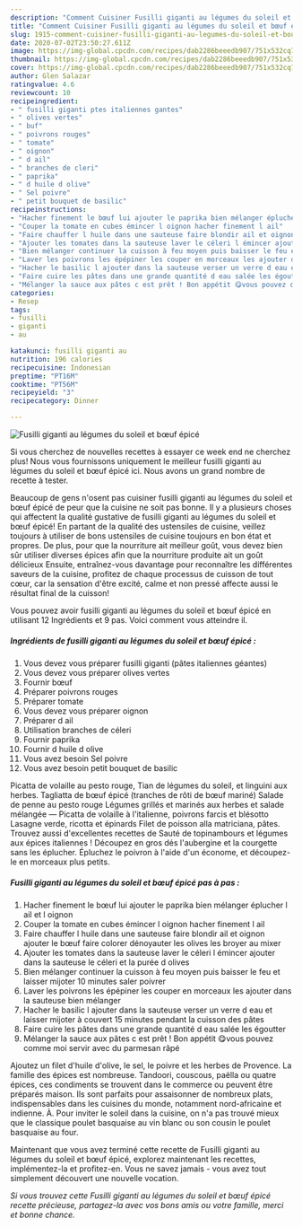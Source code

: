 ```yaml
---
description: "Comment Cuisiner Fusilli giganti au légumes du soleil et bœuf épicé"
title: "Comment Cuisiner Fusilli giganti au légumes du soleil et bœuf épicé"
slug: 1915-comment-cuisiner-fusilli-giganti-au-legumes-du-soleil-et-bouf-epice
date: 2020-07-02T23:50:27.611Z
image: https://img-global.cpcdn.com/recipes/dab2286beeedb907/751x532cq70/fusilli-giganti-au-legumes-du-soleil-et-boeuf-epice-photo-principale-de-la-recette.jpg
thumbnail: https://img-global.cpcdn.com/recipes/dab2286beeedb907/751x532cq70/fusilli-giganti-au-legumes-du-soleil-et-boeuf-epice-photo-principale-de-la-recette.jpg
cover: https://img-global.cpcdn.com/recipes/dab2286beeedb907/751x532cq70/fusilli-giganti-au-legumes-du-soleil-et-boeuf-epice-photo-principale-de-la-recette.jpg
author: Glen Salazar
ratingvalue: 4.6
reviewcount: 10
recipeingredient:
- " fusilli giganti ptes italiennes gantes"
- " olives vertes"
- " buf"
- " poivrons rouges"
- " tomate"
- " oignon"
- " d ail"
- " branches de cleri"
- " paprika"
- " d huile d olive"
- " Sel poivre"
- " petit bouquet de basilic"
recipeinstructions:
- "Hacher finement le bœuf lui ajouter le paprika bien mélanger éplucher l ail et l oignon"
- "Couper la tomate en cubes émincer l oignon hacher finement l ail"
- "Faire chauffer l huile dans une sauteuse faire blondir ail et oignon ajouter le bœuf faire colorer dénoyauter les olives les broyer au mixer"
- "Ajouter les tomates dans la sauteuse laver le céleri l émincer ajouter dans la sauteuse le céleri et la purée d olives"
- "Bien mélanger continuer la cuisson à feu moyen puis baisser le feu et laisser mijoter 10 minutes saler poivrer"
- "Laver les poivrons les épépiner les couper en morceaux les ajouter dans la sauteuse bien mélanger"
- "Hacher le basilic l ajouter dans la sauteuse verser un verre d eau et laisser mijoter à couvert 15 minutes pendant la cuisson des pâtes"
- "Faire cuire les pâtes dans une grande quantité d eau salée les égoutter"
- "Mélanger la sauce aux pâtes c est prêt ! Bon appétit 😋vous pouvez comme moi servir avec du parmesan râpé"
categories:
- Resep
tags:
- fusilli
- giganti
- au

katakunci: fusilli giganti au 
nutrition: 196 calories
recipecuisine: Indonesian
preptime: "PT16M"
cooktime: "PT56M"
recipeyield: "3"
recipecategory: Dinner

---
```



![Fusilli giganti au légumes du soleil et bœuf épicé](https://img-global.cpcdn.com/recipes/dab2286beeedb907/751x532cq70/fusilli-giganti-au-legumes-du-soleil-et-boeuf-epice-photo-principale-de-la-recette.jpg)

Si vous cherchez de nouvelles recettes à essayer ce week end ne cherchez plus! Nous vous fournissons uniquement le meilleur fusilli giganti au légumes du soleil et bœuf épicé ici. Nous avons un grand nombre de recette à tester.

Beaucoup de gens n'osent pas cuisiner fusilli giganti au légumes du soleil et bœuf épicé de peur que la cuisine ne soit pas bonne. Il y a plusieurs choses qui affectent la qualité gustative de fusilli giganti au légumes du soleil et bœuf épicé! En partant de la qualité des ustensiles de cuisine, veillez toujours à utiliser de bons ustensiles de cuisine toujours en bon état et propres. De plus, pour que la nourriture ait meilleur goût, vous devez bien sûr utiliser diverses épices afin que la nourriture produite ait un goût délicieux Ensuite, entraînez-vous davantage pour reconnaître les différentes saveurs de la cuisine, profitez de chaque processus de cuisson de tout cœur, car la sensation d'être excité, calme et non pressé affecte aussi le résultat final de la cuisson!

<!--inarticleads1-->

Vous pouvez avoir fusilli giganti au légumes du soleil et bœuf épicé en utilisant 12 Ingrédients et 9 pas. Voici comment vous atteindre il.

##### Ingrédients de fusilli giganti au légumes du soleil et bœuf épicé :

1. Vous devez vous préparer  fusilli giganti (pâtes italiennes géantes)
1. Vous devez vous préparer  olives vertes
1. Fournir  bœuf
1. Préparer  poivrons rouges
1. Préparer  tomate
1. Vous devez vous préparer  oignon
1. Préparer  d ail
1. Utilisation  branches de céleri
1. Fournir  paprika
1. Fournir  d huile d olive
1. Vous avez besoin  Sel poivre
1. Vous avez besoin  petit bouquet de basilic


Picatta de volaille au pesto rouge, Tian de légumes du soleil, et linguini aux herbes. Tagliatta de bœuf épicé (tranches de rôti de bœuf mariné) Salade de penne au pesto rouge Légumes grillés et marinés aux herbes et salade mélangée — Picatta de volaille à l&#39;italienne, poivrons farcis et blésotto Lasagne verde, ricotta et épinards Filet de poisson alla matriciana, pâtes. Trouvez aussi d&#39;excellentes recettes de Sauté de topinambours et légumes aux épices italiennes ! Découpez en gros dés l&#39;aubergine et la courgette sans les éplucher. Épluchez le poivron à l&#39;aide d&#39;un économe, et découpez-le en morceaux plus petits. 

<!--inarticleads2-->

##### Fusilli giganti au légumes du soleil et bœuf épicé pas à pas :

1. Hacher finement le bœuf lui ajouter le paprika bien mélanger éplucher l ail et l oignon
1. Couper la tomate en cubes émincer l oignon hacher finement l ail
1. Faire chauffer l huile dans une sauteuse faire blondir ail et oignon ajouter le bœuf faire colorer dénoyauter les olives les broyer au mixer
1. Ajouter les tomates dans la sauteuse laver le céleri l émincer ajouter dans la sauteuse le céleri et la purée d olives
1. Bien mélanger continuer la cuisson à feu moyen puis baisser le feu et laisser mijoter 10 minutes saler poivrer
1. Laver les poivrons les épépiner les couper en morceaux les ajouter dans la sauteuse bien mélanger
1. Hacher le basilic l ajouter dans la sauteuse verser un verre d eau et laisser mijoter à couvert 15 minutes pendant la cuisson des pâtes
1. Faire cuire les pâtes dans une grande quantité d eau salée les égoutter
1. Mélanger la sauce aux pâtes c est prêt ! Bon appétit 😋vous pouvez comme moi servir avec du parmesan râpé


Ajoutez un filet d&#39;huile d&#39;olive, le sel, le poivre et les herbes de Provence. La famille des épices est nombreuse. Tandoori, couscous, paëlla ou quatre épices, ces condiments se trouvent dans le commerce ou peuvent être préparés maison. Ils sont parfaits pour assaisonner de nombreux plats, indispensables dans les cuisines du monde, notamment nord-africaine et indienne. À. Pour inviter le soleil dans la cuisine, on n&#39;a pas trouvé mieux que le classique poulet basquaise au vin blanc ou son cousin le poulet basquaise au four. 

<!--inarticleads1-->

<p>
Maintenant que vous avez terminé cette recette de Fusilli giganti au légumes du soleil et bœuf épicé, explorez maintenant les recettes, implémentez-la et profitez-en. Vous ne savez jamais - vous avez tout simplement découvert une nouvelle vocation.
</p>

<p>
<i>Si vous trouvez cette Fusilli giganti au légumes du soleil et bœuf épicé recette précieuse, partagez-la avec vos bons amis ou votre famille, merci et bonne chance.</i>
</p>
